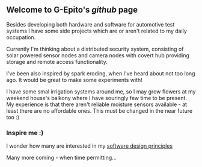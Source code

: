 ## Welcome to G-Epito's _github_ page

Besides developing both hardware and software for automotive test systems I have some side projects which are or aren't related to my daily occupation.

Currently I'm thinking about a distributed security system, consisting of solar powered sensor nodes and camera nodes with covert hub providing storage and remote access functionality.

I've been also inspired by spark eroding, when I've heard about not too long ago. It would be great to make some experiments with!

I have some smal irrigation systems around me, so I may grow flowers at my weekend house's balkony  where I have souringly few time to be present. My experience is that there aren't reliable moisture sensors available - at least there are no affordable ones. This must be changed in the near future too :)

### Inspire me :)

I wonder how many are interested in my [software design principles](http://g-epito.hu/software-design)

Many more coming - when time permitting...
